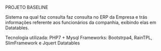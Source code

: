 PROJETO BASELINE

Sistema na qual faz consulta faz consulta no ERP da Empresa e trás informações referente aos funcionários da companhia, 
exibindo elas em Datatables. 

Tecnologia utilizada: PHP7 + Mysql
Frameworks: Bootstrpa4, RainTPL, SlimFramework e Jquert Datatables